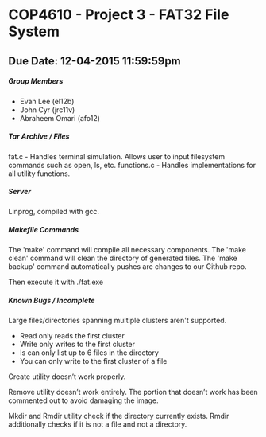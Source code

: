 # COP4610 - Project 3 - FAT32 File System
## Due Date: 12-04-2015 11:59:59pm

##### Group Members

* Evan Lee (el12b)
* John Cyr (jrc11v)
* Abraheem Omari (afo12)

##### Tar Archive / Files

fat.c - Handles terminal simulation. Allows user to input filesystem commands such as open, ls, etc.
functions.c - Handles implementations for all utility functions.

##### Server

Linprog, compiled with gcc. 

##### Makefile Commands

The 'make' command will compile all necessary components. The 'make clean' command will clean the directory of generated files. The 'make backup' command automatically pushes are changes to our Github repo.

Then execute it with ./fat.exe

##### Known Bugs / Incomplete

Large files/directories spanning multiple clusters aren't supported.
* Read only reads the first cluster
* Write only writes to the first cluster
* ls can only list up to 6 files in the directory
* You can only write to the first cluster of a file

Create utility doesn’t work properly.

Remove utility doesn’t work entirely. The portion that doesn’t work has been commented out to avoid damaging the image.

Mkdir and Rmdir utility check if the directory currently exists. Rmdir additionally checks if it is not a file and not a directory.
